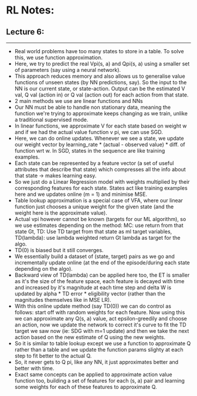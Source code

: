 # RL Notes:

## Lecture 6:
---
* Real world problems have too many states to store in a table. To solve this, we use function approximation.
* Here, we try to predict the real Vpi(s, a) and Qpi(s, a) using a smaller set of parameters (say using a neural network). 
* This approach reduces memory and also allows us to generalise value functions of unseen states (by NN predictions, say). So the input to the NN is our current state, or state-action. Output can be the estimated V val, Q val (action in) or Q val (action out) for each action from that state.
* 2 main methods we use are linear functions and NNs
* Our NN must be able to handle non stationary data, meaning the function we're trying to approximate keeps changing as we train, unlike a traditional supervised mode.
* In linear functions, we approximate V for each state based on weight w and if we had the actual value function v pi, we can use SGD.
* Here, we can do online updates. Whenever we see a state, we update our weight vector by learning_rate * (actual - observed value) * diff. of function wrt w. In SGD, states in the sequence are like training examples.
* Each state can be represented by a feature vector (a set of useful attributes that describe that state) which compresses all the info about that state -> makes learning easy.
* So we just do a Linear Regression model with weights multiplied by their corresponding features for each state. States act like training examples here and we updates online (m = 1) and minimise MSE.
* Table lookup approximation is a special case of VFA, where our linear function just chooses a unique weight for the given state (and the weight here is the approximate value).
* Actual vpi however cannot be known (targets for our ML algorithm), so we use estimates depending on the method: MC: use return from that state Gt, TD: Use TD target from that state as ml target variables, TD(lambda): use lambda weighted return Gt lambda as target for the algo.
* TD(0) is biased but it still converges. 
* We essentially build a dataset of (state, target) pairs as we go and incrementally update online (at the end of the episode/during each state depending on the algo).
* Backward view of TD(lambda) can be applied here too, the ET is smaller as it's the size of the feature space, each feature is decayed with time and increased by it's magnitude at each time step and delta W is updated by alpha * TD error * eligibility vector (rather than the magnitudes themselves like in MSE LR).
* With this online update method (say TD(0)) we can do control as follows: start off with random weights for each feature. Now using this we can approximate any Q(s, a) value, act epsilon-greedily and choose an action, now we update the network to correct it's curve to fit the TD target we saw now (ie: SDG with m=1 update) and then we take the next action based on the new estimate of Q using the new weights.
* So it is similar to table lookup except we use a function to approximate Q rather than a table and we update the function params slighty at each step to fit better to the actual Q.
* So, it never gets to Q pi, like any NN, it just approximates better and better with time.
* Exact same concepts can be applied to approximate action value function too, building a set of features for each (s, a) pair and learning some weights for each of these features to approximate Q.